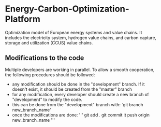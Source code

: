 # Energy-Carbon-Optimization-Platform

Optimization model of European energy systems and value chains. It includes the electricity system, hydrogen value chains, and carbon capture, storage and utilization (CCUS) value chains. 

## Modifications to the code
Multiple developers are working in parallel. To allow a smooth cooperation, the following procedures should be followed:
* any modification should be done in the "development" branch. If it doesn't exist, it should be created from the "master" branch
* for any modification, every developer should create a new branch of "development" to modify the code. 
* this can be done from the "development" branch with: 'git branch new_branch_name'
* once the modifications are done: 
  '''
  git add .
  git commit
  it push origin new_branch_name
  '''
